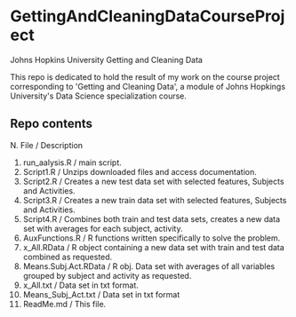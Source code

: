 GettingAndCleaningDataCourseProject
===================================

Johns Hopkins University Getting and Cleaning Data

This repo is dedicated to hold the result of my work on the course project corresponding to 'Getting and Cleaning Data', a module of Johns Hopkings University's Data Science specialization course.

Repo contents
-------------

N. File / Description

1. run_aalysis.R / main script.
2. Script1.R / Unzips downloaded files and access documentation.
3. Script2.R / Creates a new test data set with selected features, Subjects and Activities.
4. Script3.R / Creates a new train data set with selected features, Subjects and Activities.
5. Script4.R / Combines both train and test data sets, creates a new data set with averages for each subject, activity.
6. AuxFunctions.R / R functions written specifically to solve the problem.
7. x_All.RData / R object containing a new data set with train and test data combined as requested.
8. Means.Subj.Act.RData / R obj. Data set with averages of all variables grouped by subject and activity as requested.
9. x_All.txt / Data set in txt format.
10. Means_Subj_Act.txt / Data set in txt format
9. ReadMe.md / This file.


